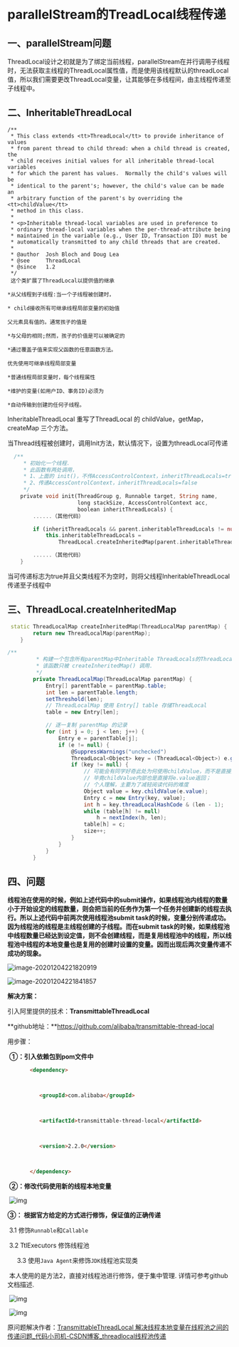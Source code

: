 # parallelStream的TreadLocal线程传递

## 	一、parallelStream问题

​			ThreadLocal设计之初就是为了绑定当前线程，parallelStream在并行调用子线程时，无法获取主线程的ThreadLocal属性值，而是使用该线程默认的threadLocal值，所以我们需要更改ThreadLocal变量，让其能够在多线程间，由主线程传递至子线程中。

## 	二、InheritableThreadLocal 

```
/**
 * This class extends <tt>ThreadLocal</tt> to provide inheritance of values
 * from parent thread to child thread: when a child thread is created, the
 * child receives initial values for all inheritable thread-local variables
 * for which the parent has values.  Normally the child's values will be
 * identical to the parent's; however, the child's value can be made an
 * arbitrary function of the parent's by overriding the <tt>childValue</tt>
 * method in this class.
 *
 * <p>Inheritable thread-local variables are used in preference to
 * ordinary thread-local variables when the per-thread-attribute being
 * maintained in the variable (e.g., User ID, Transaction ID) must be
 * automatically transmitted to any child threads that are created.
 *
 * @author  Josh Bloch and Doug Lea
 * @see     ThreadLocal
 * @since   1.2
 */
 这个类扩展了ThreadLocal以提供值的继承

*从父线程到子线程:当一个子线程被创建时，

* child接收所有可继承线程局部变量的初始值

父元素具有值的。通常孩子的值是

*与父母的相同;然而，孩子的价值是可以被确定的

*通过覆盖子值来实现父函数的任意函数方法。

优先使用可继承线程局部变量

*普通线程局部变量时，每个线程属性

*维护的变量(如用户ID、事务ID)必须为

*自动传输到创建的任何子线程。
```

InheritableThreadLocal  重写了ThreadLocal 的 childValue，getMap，createMap 三个方法。

当Thread线程被创建时，调用Init方法，默认情况下，设置为threadLocal可传递

```dart
  /**
     * 初始化一个线程.
     * 此函数有两处调用，
     * 1、上面的 init()，不传AccessControlContext，inheritThreadLocals=true
     * 2、传递AccessControlContext，inheritThreadLocals=false
     */
    private void init(ThreadGroup g, Runnable target, String name,
                      long stackSize, AccessControlContext acc,
                      boolean inheritThreadLocals) {
        ......（其他代码）

        if (inheritThreadLocals && parent.inheritableThreadLocals != null)
            this.inheritableThreadLocals =
                ThreadLocal.createInheritedMap(parent.inheritableThreadLocals);

        ......（其他代码）
    }
```

当可传递标志为true并且父类线程不为空时，则将父线程InheritableThreadLocal  传递至子线程中

## 三、ThreadLocal.createInheritedMap

```cpp
 static ThreadLocalMap createInheritedMap(ThreadLocalMap parentMap) {
        return new ThreadLocalMap(parentMap);
    }
```

```csharp
/**
         * 构建一个包含所有parentMap中Inheritable ThreadLocals的ThreadLocalMap
         * 该函数只被 createInheritedMap() 调用.
         */
        private ThreadLocalMap(ThreadLocalMap parentMap) {
            Entry[] parentTable = parentMap.table;
            int len = parentTable.length;
            setThreshold(len);
            // ThreadLocalMap 使用 Entry[] table 存储ThreadLocal
            table = new Entry[len];

            // 逐一复制 parentMap 的记录
            for (int j = 0; j < len; j++) {
                Entry e = parentTable[j];
                if (e != null) {
                    @SuppressWarnings("unchecked")
                    ThreadLocal<Object> key = (ThreadLocal<Object>) e.get();
                    if (key != null) {
                        // 可能会有同学好奇此处为何使用childValue，而不是直接赋值，
                        // 毕竟childValue内部也是直接将e.value返回；
                        // 个人理解，主要为了减轻阅读代码的难度
                        Object value = key.childValue(e.value);
                        Entry c = new Entry(key, value);
                        int h = key.threadLocalHashCode & (len - 1);
                        while (table[h] != null)
                            h = nextIndex(h, len);
                        table[h] = c;
                        size++;
                    }
                }
            }
        }
```

## 四、问题

​	**线程池在使用的时候，例如上述代码中的submit操作，如果线程池内线程的数量小于开始设定的线程数量，则会把当前的任务作为第一个任务并创建新的线程去执行。所以上述代码中前两次使用线程池submit task的时候，变量分别传递成功。因为线程池的线程是主线程创建的子线程。而在submit task的时候，如果线程池中线程数量已经达到设定值，则不会创建线程，而是复用线程池中的线程，所以线程池中线程的本地变量也是复用的创建时设置的变量。因而出现后两次变量传递不成功的现象。**

![image-20201204221820919](src\main\resources\forkjoin\image-20201204221820919.png)

![image-20201204221841857](src\main\resources\forkjoin\image-20201204221841857.png)

**解决方案：**

引入阿里提供的技术：**TransmittableThreadLocal**

**github地址：**https://github.com/alibaba/transmittable-thread-local

用步骤：

​    **①：引入依赖包到pom文件中**     

```html
       <dependency>



          <groupId>com.alibaba</groupId>



          <artifactId>transmittable-thread-local</artifactId>



          <version>2.2.0</version>



       </dependency>
```

​    **②：修改代码使用新的线程本地变量**

​       ![img](https://img-blog.csdnimg.cn/20190513191526585.png)

 

   **③： 根据官方给定的方式进行修饰，保证值的正确传递**

​        3.1 修饰`Runnable`和`Callable`

​        3.2 TtlExecutors 修饰线程池

`   `3.3 使用`Java Agent`来修饰`JDK`线程池实现类

​        本人使用的是方法2，直接对线程池进行修饰，便于集中管理. 详情可参考github文档描述.

​    ![img](https://img-blog.csdnimg.cn/20190513192115659.png)

​     ![img](https://img-blog.csdnimg.cn/20190513192505908.png?x-oss-process=image/watermark,type_ZmFuZ3poZW5naGVpdGk,shadow_10,text_aHR0cHM6Ly9ibG9nLmNzZG4ubmV0L2hld2VuYm8xMTE=,size_16,color_FFFFFF,t_70)

 原问题解决作者：[TransmittableThreadLocal 解决线程本地变量在线程池之间的传递问题_代码小司机-CSDN博客_threadlocal线程池传递](https://blog.csdn.net/hewenbo111/article/details/90053105)